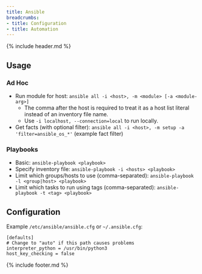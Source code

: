 ```yaml
---
title: Ansible
breadcrumbs:
- title: Configuration
- title: Automation
---
```

{% include header.md %}

## Usage

### Ad Hoc

- Run module for host: `ansible all -i <host>, -m <module> [-a <module-arg>]`
    - The comma after the host is required to treat it as a host list literal instead of an inventory file name.
    - Use `-i localhost, --connection=local` to run locally.
- Get facts (with optional filter): `ansible all -i <host>, -m setup -a 'filter=ansible_os_*'` (example fact filter)

### Playbooks

- Basic: `ansible-playbook <playbook>`
- Specify inventory file: `ansible-playbook -i <hosts> <playbook>`
- Limit which groups/hosts to use (comma-separated): `ansible-playbook -l <group|host> <playbook>`
- Limit which tasks to run using tags (comma-separated): `ansible-playbook -t <tag> <playbook>`

## Configuration

Example `/etc/ansible/ansible.cfg` or `~/.ansible.cfg`:

```
[defaults]
# Change to "auto" if this path causes problems
interpreter_python = /usr/bin/python3
host_key_checking = false
```

{% include footer.md %}
